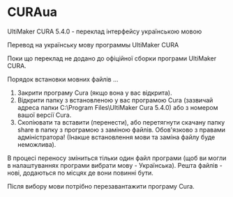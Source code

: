 # CURAua
UltiMaker CURA 5.4.0 - переклад інтерфейсу українською мовою

Перевод на українську мову программы UltiMaker CURA

Поки що переклад не додано до офіційної сборки програми UltiMaker CURA.

Порядок встановки мовних файлів ...

1. Закрити програму Cura (якщо вона у вас відкрита).
2. Відкрити папку з встановленою у вас програмою Cura (зазвичай адреса папки C:\Program Files\UltiMaker Cura 5.4.0) або з номером вашої версії Cura.
3. Скопіювати та вставити (перенести), або перетягнути скачану папку share в папку з програмою з заміною файлів.
Обов'язково з правами адміністратора! (Інакше встановлення мови та заміна файлу буде неможлива).

В процесі переносу зміниться тільки один файл програми (щоб ви могли в налаштуваннях програми вибрати мову - Українська).
Решта файлів - нові, додаються по місцях де вони повинні бути.

Після вибору мови потрібно перезавантажити програму Cura.
